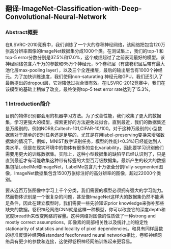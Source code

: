 ## 翻译-ImageNet-Classification-with-Deep-Convolutional-Neural-Network

### Abstract概要
在ILSVRC-2010竞赛中，我们训练了一个大的卷积神经网络，该网络把包含120万张高分辨率图像的ImageNet数据集分成1000个类。在测试集上，我们的top-1 和top-5 error分数分别是37.5%和17.0%，这个成绩超过了之前表现最好的模型。该神经网络包含六千万的参数和65万个神经元，5个卷积层（有些卷积层后带有最大池化层max-pooling layer），以及三个全连接层，最后的输出层含有1000个神经元。为了加快训练速度，我们使用non-saturating 神经元和GPU。我们还引入了最新提出的dropout层，它对降低过拟合很有效。在ILSVRC-2012竞赛中，我们在该模型的基础上稍做了改变，最终使得top-5 test error rate达到了15.3%。

### 1 Introduction简介
目前的物体识别都会用的机器学习方法。为了改善性能，我们收集了更大的数据集，学习更强大的模型，探索更好的方法避免过拟合。直到最近，我们的数据集还是万级别的，例如NORB,Caltech-101,CIFAR-10/100。对于这种万级别的小型数据集对于简单的识别任务还是足够的，尤其是在用label-preserving变换来增强数据集的情况下。例如，MNIST数字识别任务，模型的性能(<0.3%)已经能达到人类水平。但是在现实环境中的物体有很多的变化variability，因此要学习识别他们需要用更大的训练数据集。实际上，这种小型数据集的缺陷早已经认识到了，只是直到最近才有可能收集这种带有标签的大型百万级数据集。最新产生的较大的数据集包括LabelMe和ImageNet，LabelMe包含几十万张全分割fully-segmented图像，ImageNet数据集包含1500万张标注好的高分辨率的图像，超过22000个类别。

要从近百万张图像中学习上千个分类，我们需要的模型必须拥有强大的学习能力。然而物体识别是一个很复杂的问题，甚至像ImageNet这样大的数据集仍然不能满足条件，因此在建立模型时，我们需要一些先验知识prior knowledge来弥补那些缺失的数据。卷积神经网络CNN就是这样一种模型，你可以改变它的深度depth和宽度breadth来改变网络的容量。这种网络对图像的性质做了一种strong and mostly correct assumptions，即像素的局部相关性以及统计上的稳定性stationarity of statistics and locality of pixel dependencies。和具有同样层数的标准反馈神经网络standard feedforward neural networks相比，卷积神经网络具有更少的参数和连接，这使得卷积神经网络训练起来更容易。

